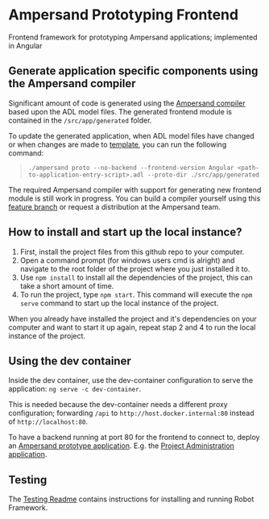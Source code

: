 # Ampersand Prototyping Frontend

Frontend framework for prototyping Ampersand applications; implemented in Angular

## Generate application specific components using the Ampersand compiler

Significant amount of code is generated using the [Ampersand compiler](https://github.com/AmpersandTarski/Ampersand) based upon the ADL model files. The generated frontend module is contained in the `/src/app/generated` folder.

To update the generated application, when ADL model files have changed or when changes are made to [template](./src/app/generated/.templates), you can run the following command:

> `./ampersand proto --no-backend --frontend-version Angular <path-to-application-entry-script>.adl --proto-dir ./src/app/generated`

The required Ampersand compiler with support for generating new frontend module is still work in progress. You can build a compiler yourself using this [feature branch](https://github.com/AmpersandTarski/Ampersand/tree/feature/angularGenerator) or request a distribution at the Ampersand team.

## How to install and start up the local instance?

1. First, install the project files from this github repo to your computer.
2. Open a command prompt (for windows users cmd is alright) and navigate to the root folder of the project where you just installed it to.
3. Use `npm install` to install all the dependencies of the project, this can take a short amount of time.
4. To run the project, type `npm start`. This command will execute the `npm serve` command to start up the local instance of the project.

When you already have installed the project and it's dependencies on your computer and want to start it up again, repeat stap 2 and 4 to run the local instance of the project.

## Using the dev container

Inside the dev container, use the dev-container configuration to serve the application: `ng serve -c dev-container`.

This is needed because the dev-container needs a different proxy configuration; forwarding `/api` to `http://host.docker.internal:80` instead of `http://localhost:80`.

To have a backend running at port 80 for the frontend to connect to, deploy an [Ampersand prototype application](https://github.com/AmpersandTarski/prototype). E.g. the [Project Administration application](https://github.com/Michiel-s/Project-administration).

## Testing

The [Testing Readme](/docs/robot_framework_README.md) contains instructions for installing and running Robot Framework.
